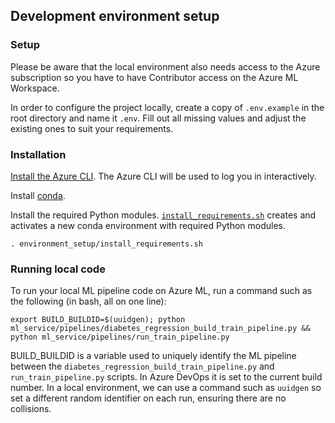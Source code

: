 ## Development environment setup

### Setup

Please be aware that the local environment also needs access to the Azure subscription so you have to have Contributor access on the Azure ML Workspace.

In order to configure the project locally, create a copy of `.env.example` in the root directory and name it `.env`. Fill out all missing values and adjust the existing ones to suit your requirements. 

### Installation

[Install the Azure CLI](https://docs.microsoft.com/en-us/cli/azure/install-azure-cli). The Azure CLI will be used to log you in interactively.

Install [conda](https://docs.conda.io/projects/conda/en/latest/user-guide/tasks/manage-environments.html). 

Install the required Python modules. [`install_requirements.sh`](https://github.com/microsoft/MLOpsPython/blob/master/environment_setup/install_requirements.sh) creates and activates a new conda environment with required Python modules.

```
. environment_setup/install_requirements.sh 
```

### Running local code

To run your local ML pipeline code on Azure ML, run a command such as the following (in bash, all on one line):

```
export BUILD_BUILDID=$(uuidgen); python ml_service/pipelines/diabetes_regression_build_train_pipeline.py && python ml_service/pipelines/run_train_pipeline.py
```

BUILD_BUILDID is a variable used to uniquely identify the ML pipeline between the
`diabetes_regression_build_train_pipeline.py` and `run_train_pipeline.py` scripts. In Azure DevOps it is
set to the current build number. In a local environment, we can use a command such as
`uuidgen` so set a different random identifier on each run, ensuring there are 
no collisions.
